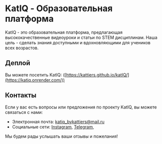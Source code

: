 # KatIQ - Образовательная платформа

KatIQ - это образовательная платформа, предлагающая высококачественные видеоуроки и статьи по STEM дисциплинам. Наша цель - сделать знания доступными и вдохновляющими для учеников всех возрастов.

## Деплой

Вы можете посетить KatIQ: ([https://kattiers.github.io/katIQ/](https://katiq.onrender.com/))

## Контакты

Если у вас есть вопросы или предложения по проекту KatIQ, вы можете связаться с нами:

- Электронная почта: [katiq_bykattiers@mail.ru](mailto:katiq_bykattiers@mail.ru)
- Социальные сети: [Instagram](https://www.instagram.com/katiq_bykattiers?igsh=a3dpMmd1aDZ4Mjl4), [Telegram](https://t.me/katiq_bykattiers),

Мы будем рады услышать ваши отзывы и пожелания!
